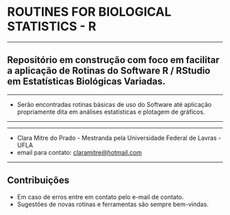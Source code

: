 # ROUTINES FOR BIOLOGICAL STATISTICS - R
---

Repositório em construção com foco em facilitar a aplicação de Rotinas do Software R / RStudio em Estatísticas Biológicas Variadas.
---

---
- Serão encontradas rotinas básicas de uso do Software até aplicação propriamente dita em análises estatísticas e plotagem de gráficos.
---

---
- Clara Mitre do Prado - Mestranda pela Universidade Federal de Lavras - UFLA
- email para contato: claramitre@hotmail.com
---

## Contribuições
- Em caso de erros entre em contato pelo e-mail de contato.
- Sugestões de novas rotinas e ferramentas são sempre bem-vindas.
